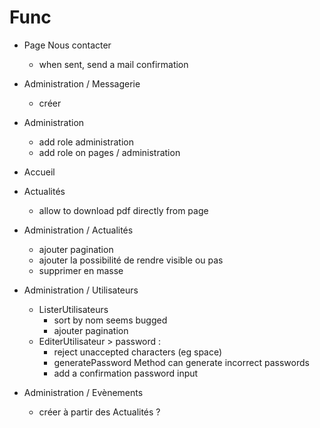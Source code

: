 # Func

- Page Nous contacter

  - when sent, send a mail confirmation

- Administration / Messagerie

  - créer

- Administration

  - add role administration
  - add role on pages / administration

- Accueil

- Actualités

  - allow to download pdf directly from page

- Administration / Actualités

  - ajouter pagination
  - ajouter la possibilité de rendre visible ou pas
  - supprimer en masse

- Administration / Utilisateurs

  - ListerUtilisateurs
    - sort by nom seems bugged
    - ajouter pagination
  - EditerUtilisateur > password :
    - reject unaccepted characters (eg space)
    - generatePassword Method can generate incorrect passwords
    - add a confirmation password input

- Administration / Evènements

  - créer à partir des Actualités ?

